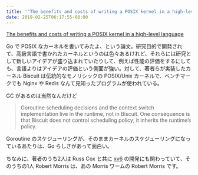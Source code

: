 ```yaml
---
title: '"The benefits and costs of writing a POSIX kernel in a high-level language" を読んだ'
date: 2019-02-25T06:17:55-08:00
---
```


[The benefits and costs of writing a POSIX kernel in a high-level language](https://www.usenix.org/conference/osdi18/presentation/cutler)

Go で POSIX なカーネルを書いてみたよ、という論文。研究目的で開発されて、高級言語で書かれたカーネルというのは色々あるけれど、それらには研究として新しいアイデアが盛り込まれていたりして、例えば性能の評価をするにしても、言語よりはアイデアの評価という側面が強い。対して、著者らが実装したカーネル Biscuit は伝統的なモノリシックの POSIX/Unix カーネルで、ベンチマークでも Nginx や Redis なんて見知ったプログラムが使われている。

GC があるのは当然なんだけど

> Goroutine scheduling decisions and the context switch implementation live in the runtime, not in Biscuit. One consequence is that Biscuit does not control scheduling policy; it inherits the runtime’s policy. 

Goroutine のスケジューリングが、そのままカーネルのスケジューリングになっているあたりは、Go らしさがあって面白い。

ちなみに、著者のうち2人は Russ Cox と共に [xv6](https://pdos.csail.mit.edu/6.828/2018/xv6.html) の開発にも関わっていて、そのうちの1人 Robert Morris は、あの Morris ワームの Robert Morris です。
